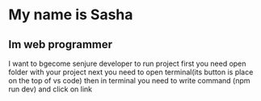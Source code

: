 # My name is Sasha
## Im web programmer
I want to bgecome senjure developer
to run project first you need open folder with your project next
you need to open terminal(its button is place on the top of vs code)
then in terminal you need to write command (npm run dev) and click on link
